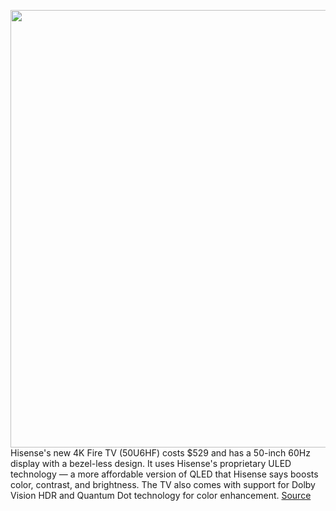 <img src='https://cdn.vox-cdn.com/thumbor/MyV8v7CyiYGnpZPHu5GiMz4100A=/0x0:1400x777/1200x800/filters:focal(588x277:812x501)/cdn.vox-cdn.com/uploads/chorus_image/image/70883014/hisense_fire_tv.0.png' width='700px' /><br/>
Hisense's new 4K Fire TV (50U6HF) costs $529 and has a 50-inch 60Hz display with a bezel-less design. It uses Hisense's proprietary ULED technology — a more affordable version of QLED that Hisense says boosts color, contrast, and brightness. The TV also comes with support for Dolby Vision HDR and Quantum Dot technology for color enhancement.
<a href='https://www.theverge.com/2022/5/18/23122566/hisense-goes-against-google-makes-4k-fire-tv-amazon'> Source <a/>